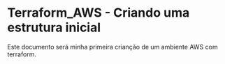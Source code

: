 ﻿# Terraform_AWS - Criando uma estrutura inicial
 
 Este documento será minha primeira crianção de um ambiente AWS com terraform.
